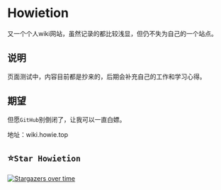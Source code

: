 # Howietion

又一个个人wiki网站，虽然记录的都比较浅显，但仍不失为自己的一个站点。

## 说明

页面测试中，内容目前都是抄来的，后期会补充自己的工作和学习心得。

## 期望

但愿`GitHub`别倒闭了，让我可以一直白嫖。

地址：wiki.howie.top

## ⭐`Star Howietion`

[![Stargazers over time](https://starchart.cc/Howietron/Howietron.github.io.svg)](https://starchart.cc/Howietron/Howietron.github.io)
